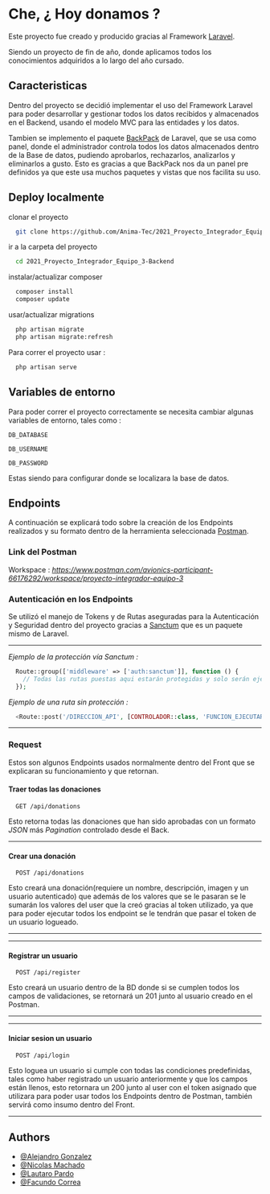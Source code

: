 
# Che, ¿ Hoy donamos ?

Este proyecto fue creado y producido gracias al Framework [Laravel](https://laravel.com/).

Siendo un proyecto de fin de año, donde aplicamos todos los conocimientos adquiridos a lo largo del año cursado.



## Caracteristicas

Dentro del proyecto se decidió implementar el uso del Framework Laravel para poder desarrollar y gestionar todos los datos recibidos y almacenados en el Backend, usando el modelo MVC para las entidades y los datos.

Tambien se implemento el paquete [BackPack](https://backpackforlaravel.com/docs) de Laravel, que se usa como panel, donde el administrador controla todos los datos almacenados dentro de la Base de datos, pudiendo aprobarlos, rechazarlos, analizarlos y eliminarlos a gusto.
Esto es gracias a que BackPack nos da un panel pre definidos ya que este usa muchos paquetes y vistas que nos facilita su uso.


 
## Deploy localmente

clonar el proyecto

```bash
  git clone https://github.com/Anima-Tec/2021_Proyecto_Integrador_Equipo_3-Backend.git
```

ir a la carpeta del proyecto
```bash
  cd 2021_Proyecto_Integrador_Equipo_3-Backend
```

instalar/actualizar composer

```bash
  composer install
  composer update
```

usar/actualizar migrations
```bash
  php artisan migrate
  php artisan migrate:refresh
  ```

Para correr el proyecto usar :

```bash
  php artisan serve
```

  
  
## Variables de entorno

Para poder correr el proyecto correctamente se necesita cambiar algunas variables de entorno, tales como :

`DB_DATABASE`

`DB_USERNAME`

`DB_PASSWORD`

Estas siendo para configurar donde se localizara la base de datos.



  
## Endpoints 

A continuación se explicará todo sobre la creación de los Endpoints realizados y su formato dentro de la herramienta seleccionada [Postman](https://www.postman.com/).

### Link del Postman

Workspace : _https://www.postman.com/avionics-participant-66176292/workspace/proyecto-integrador-equipo-3_

### Autenticación en los Endpoints

Se utilizó el manejo de Tokens y de Rutas aseguradas para la Autenticación y Seguridad dentro del proyecto gracias a [Sanctum](https://laravel.com/docs/8.x/sanctum#how-it-works) que es un paquete mismo de Laravel.

---

_Ejemplo de la protección vía Sanctum :_
```php
  Route::group(['middleware' => ['auth:sanctum']], function () {
    // Todas las rutas puestas aqui estarán protegidas y solo serán ejecutadas si la autenticación via token coincide.
  });
```
_Ejemplo de una ruta sin protección :_
```php
  <Route::post('/DIRECCION_API', [CONTROLADOR::class, 'FUNCION_EJECUTAR']);
```
---
### Request
Estos son algunos Endpoints usados normalmente dentro del Front que se explicaran su funcionamiento y que retornan.
#### Traer todas las donaciones
```http
  GET /api/donations
```
Esto retorna todas las donaciones que han sido aprobadas con un formato _JSON_ más _Pagination_ controlado desde el Back.

--- 
#### Crear una donación
```http
  POST /api/donations
```
Esto creará una donación(requiere un nombre, descripción, imagen y un usuario autenticado) que además de los valores que se le pasaran se le sumarán los valores del user que la creó gracias al token utilizado, ya que para poder ejecutar todos los endpoint se le tendrán que pasar el token de un usuario logueado.

--- 
--- 
#### Registrar un usuario
```http
  POST /api/register
```
Esto creará un usuario dentro de la BD donde si se cumplen todos los campos de validaciones, se retornará un 201 junto al usuario creado en el Postman.

--- 
--- 
#### Iniciar sesion un usuario
```http
  POST /api/login
```
Esto loguea un usuario si cumple con todas las condiciones predefinidas, tales como haber registrado un usuario anteriormente y que los campos están llenos, esto retornara un 200 junto al user con el token asignado que utilizara para poder usar todos los Endpoints dentro de Postman, también servirá como insumo dentro del Front.

--- 


## Authors

- [@Alejandro Gonzalez](https://github.com/alejandroGonGon)
- [@Nicolas Machado](https://github.com/nicocadq)
- [@Lautaro Pardo](https://github.com/LautaroPardo)
- [@Facundo Correa](https://github.com/facorrea700)



